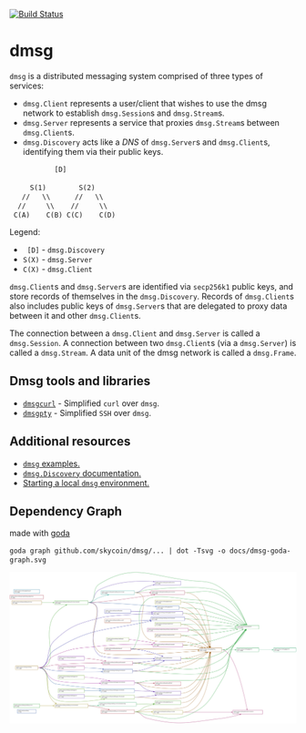 [![Build Status](https://travis-ci.com/skycoin/dmsg.svg?branch=master)](https://travis-ci.com/skycoin/dmsg)

# dmsg

`dmsg` is a distributed messaging system comprised of three types of services:
- `dmsg.Client` represents a user/client that wishes to use the dmsg network to establish `dmsg.Session`s and `dmsg.Stream`s.
- `dmsg.Server` represents a service that proxies `dmsg.Stream`s between `dmsg.Client`s.
- `dmsg.Discovery` acts like a *DNS* of `dmsg.Server`s and `dmsg.Client`s, identifying them via their public keys.

```
           [D]

     S(1)        S(2)
   //   \\      //   \\
  //     \\    //     \\
 C(A)    C(B) C(C)    C(D)
```

Legend:
- ` [D]` - `dmsg.Discovery`
- `S(X)` - `dmsg.Server`
- `C(X)` - `dmsg.Client`

`dmsg.Client`s and `dmsg.Server`s are identified via `secp256k1` public keys, and store records of themselves in the `dmsg.Discovery`. Records of `dmsg.Client`s also includes public keys of `dmsg.Server`s that are delegated to proxy data between it and other `dmsg.Client`s.

The connection between a `dmsg.Client` and `dmsg.Server` is called a `dmsg.Session`. A connection between two `dmsg.Client`s (via a `dmsg.Server`) is called a `dmsg.Stream`. A data unit of the dmsg network is called a `dmsg.Frame`.

## Dmsg tools and libraries

- [`dmsgcurl`](./docs/dmsgcurl.md) - Simplified `curl` over `dmsg`.
- [`dmsgpty`](./docs/dmsgpty.md) - Simplified `SSH` over `dmsg`.
## Additional resources
- [`dmsg` examples.](./examples)
- [`dmsg.Discovery` documentation.](./cmd/dmsg-discovery/README.md)
- [Starting a local `dmsg` environment.](./integration/README.md)

## Dependency Graph

made with [goda](https://github.com/loov/goda)

```
goda graph github.com/skycoin/dmsg/... | dot -Tsvg -o docs/dmsg-goda-graph.svg
```

![Dependency Graph](docs/dmsg-goda-graph.svg "github.com/skycoin/dmsg Dependency Graph")
